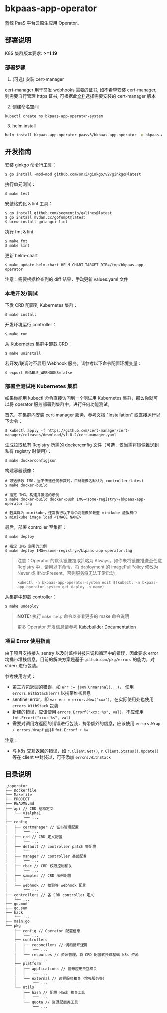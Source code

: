 # bkpaas-app-operator

蓝鲸 PaaS 平台云原生应用 Operator。

## 部署说明

K8S 集群版本要求: **>=1.19**

### 部署步骤
1. (可选) 安装 cert-manager

cert-manager 用于签发 webhooks 需要的证书, 如不希望安装 cert-manager, 则需要自行管理 https 证书, 可根据此[文档](https://cert-manager.io/docs/installation/supported-releases/)选择需要安装的 cert-manager 版本

2. 创建命名空间

```bash
kubectl create ns bkpaas-app-operator-system
```

3. helm install

```bash
helm install bkpaas-app-operator paasv3/bkpaas-app-operator -n bkpaas-app-operator-system -f values.yaml
```

## 开发指南

安装 ginkgo 命令行工具：

    $ go install -mod=mod github.com/onsi/ginkgo/v2/ginkgo@latest

执行单元测试：

    $ make test

安装格式化 & lint 工具：

    $ go install github.com/segmentio/golines@latest 
    $ go install mvdan.cc/gofumpt@latest
    $ brew install golangci-lint

执行 fmt & lint

    $ make fmt
    $ make lint

更新 helm-chart

    $ make update-helm-chart HELM_CHART_TARGET_DIR=/tmp/bkpaas-app-operator

注意：需要根据检查到的 diff 结果，手动更新 values.yaml 文件

### 本地开发/调试

下发 CRD 配置到 Kubernetes 集群：

    $ make install

开发环境运行 controller：

    $ make run

从 Kubernetes 集群中卸载 CRD：

    $ make uninstall

若开发/联调时不启用 Webhook 服务，请参考以下命令配置环境变量：

    $ export ENABLE_WEBHOOKS=false

### 部署至测试用 Kubernetes 集群

如果你能用 kubectl 命令直接访问到一个测试用 Kubernetes 集群，那么你就可以将
operator 服务部署到集群中，进行任何功能测试。

首先，在集群内安装 cert-manager 服务，参考文档 ["Installation"](https://cert-manager.io/docs/installation/)
或直接运行以下命令：

    $ kubectl apply -f https://github.com/cert-manager/cert-manager/releases/download/v1.8.2/cert-manager.yaml

生成拉取私有 Registry 所需的 dockerconfig 文件（可选，仅当需将镜像推送到私有 registry 时使用）：

    $ make dockerconfigjson

构建容器镜像：

    # 可选参数 IMG，当不传递任何参数时，目标镜像名默认为 controller:latest
    $ make docker-build

    # 指定 IMG，构建并推送的示例
    $ make docker-build docker-push IMG=<some-registry>/bkpaas-app-operator:tag

    # 若集群为 minikube，还需执行以下命令将镜像加载至 minikube 虚拟机中
    $ minikube image load <IMAGE NAME>

最后，部署 controller 至集群：

    $ make deploy

    # 指定 IMG 部署的示例
    $ make deploy IMG=<some-registry>/bkpaas-app-operator:tag

> 注意：Operator 的默认镜像拉取策略为 Always。如你未将镜像推送至任意 Registry 中，请用以下命令，将 deployment 的
> imagePullPolicy 修改为 Never 或 IfNotPresent，否则服务将无法正常启动。
> 
>  `kubectl -n bkpaas-app-operator-system edit $(kubectl -n bkpaas-app-operator-system get deploy -o name)`

从集群中卸载 controller：

    $ make undeploy

> **NOTE:** 执行 `make help` 命令以查看更多的 make 命令说明
> 
> 更多 Operator 开发信息请参考 [Kubebuilder Documentation](https://book.kubebuilder.io/introduction.html)

### 项目 Error 使用指南

由于项目支持接入 sentry 以及时监控并报告调和循环中的错误，因此要求 error 均携带堆栈信息。目前的解决方案是基于 `github.com/pkg/errors` 的能力，对 stderr 进行包装。

参考使用方式：
- 第三方包返回的错误，如 `err := json.Unmarshal(...)`， 使用 `errors.WithStack(err)` 以携带堆栈信息
- sentinel error，即 `var err = errors.New("xxx")`，在实际使用处也使用 `errors.WithStack` 包装
- 新建的错误，应该使用 `errors.Errorf("xxx: %s", val)`，不应使用 `fmt.Errorf("xxx: %s", val)`
- 需要对调用方返回的错误进行包装，携带额外的信息，应该使用 `errors.Wrap / errors.Wrapf` 而非 `fmt.Errorf + %w`

注意：
- 与 k8s 交互返回的错误，如 `r.Client.Get()`, `r.Client.Status().Update()` 等在 client 中封装过，可不添加 `errors.WithStack`

## 目录说明

```text
./operator
├── Dockerfile
├── Makefile
├── PROJECT
├── README.md
├── api // CRD 结构定义
│   └── v1alpha1
│       └── ...
├── config
│   ├── certmanager // 证书管理配置
│   │   └── ...
│   ├── crd // CRD 定义配置
│   │   └── ...
│   ├── default // controller patch 等配置
│   │   └── ...
│   ├── manager // controller 基础配置
│   │   └── ...
│   ├── rbac // CRD 权限控制相关
│   │   └── ...
│   ├── samples // CRD 示例配置
│   │   └── ...
│   └── webhook // 校验等 webhook 配置
│       └── ...
├── controllers // 各 CRD controller 定义
│   └── ...
├── go.mod
├── go.sum
├── hack
│   └── ...
├── main.go
└── pkg
    ├── config // Operator 配置信息
    │   └── ...
    ├── controllers
    │   ├── reconcilers // 调和循环逻辑
    │   │   └── ...
    │   └── resources // 资源管理，将 CRD 配置转换成基础 k8s 资源
    │       └── ...
    ├── platform
    │   ├── applications // 蓝鲸应用交互相关
    │   │   └── ...
    │   └── external // 远程服务相关（增强服务等）
    │       └── ...
    └── utils
        ├── hash // 配置 Hash 相关工具
        │   └── ...
        └── quota // 资源配额类工具
            └── ...
```
